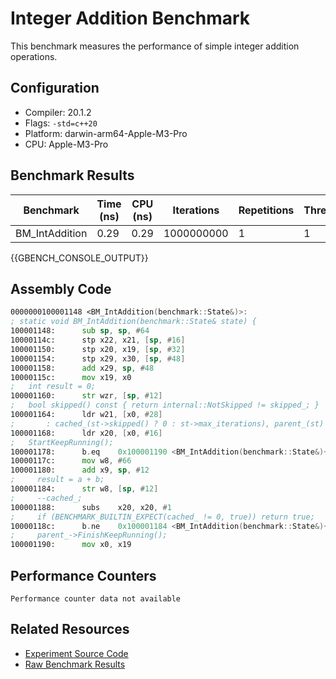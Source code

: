 # Integer Addition Benchmark

This benchmark measures the performance of simple integer addition operations.

## Configuration

- Compiler: 20.1.2
- Flags: `-std=c++20`
- Platform: darwin-arm64-Apple-M3-Pro
- CPU: Apple-M3-Pro

## Benchmark Results

| Benchmark | Time (ns) | CPU (ns) | Iterations | Repetitions | Threads | 
| --------- | --------- | -------- | ---------- | ----------- | ------- | 
| BM_IntAddition | 0.29 | 0.29 | 1000000000 | 1 | 1 | 


{{GBENCH_CONSOLE_OUTPUT}}

## Assembly Code

```asm
0000000100001148 <BM_IntAddition(benchmark::State&)>:
; static void BM_IntAddition(benchmark::State& state) {
100001148:     	sub	sp, sp, #64
10000114c:     	stp	x22, x21, [sp, #16]
100001150:     	stp	x20, x19, [sp, #32]
100001154:     	stp	x29, x30, [sp, #48]
100001158:     	add	x29, sp, #48
10000115c:     	mov	x19, x0
;   int result = 0;
100001160:     	str	wzr, [sp, #12]
;   bool skipped() const { return internal::NotSkipped != skipped_; }
100001164:     	ldr	w21, [x0, #28]
;       : cached_(st->skipped() ? 0 : st->max_iterations), parent_(st) {}
100001168:     	ldr	x20, [x0, #16]
;   StartKeepRunning();
100001178:     	b.eq	0x100001190 <BM_IntAddition(benchmark::State&)+0x48>
10000117c:     	mov	w8, #66
100001180:     	add	x9, sp, #12
;     result = a + b;
100001184:     	str	w8, [sp, #12]
;     --cached_;
100001188:     	subs	x20, x20, #1
;     if (BENCHMARK_BUILTIN_EXPECT(cached_ != 0, true)) return true;
10000118c:     	b.ne	0x100001184 <BM_IntAddition(benchmark::State&)+0x3c>
;     parent_->FinishKeepRunning();
100001190:     	mov	x0, x19
```

## Performance Counters

```
Performance counter data not available
```

## Related Resources

- [Experiment Source Code](/experiments/int_addition)
- [Raw Benchmark Results](/results/darwin-arm64-Apple-M3-Pro/clang-20.1.2/RelWithDebInfo_O3/96c29d40/int_addition)
